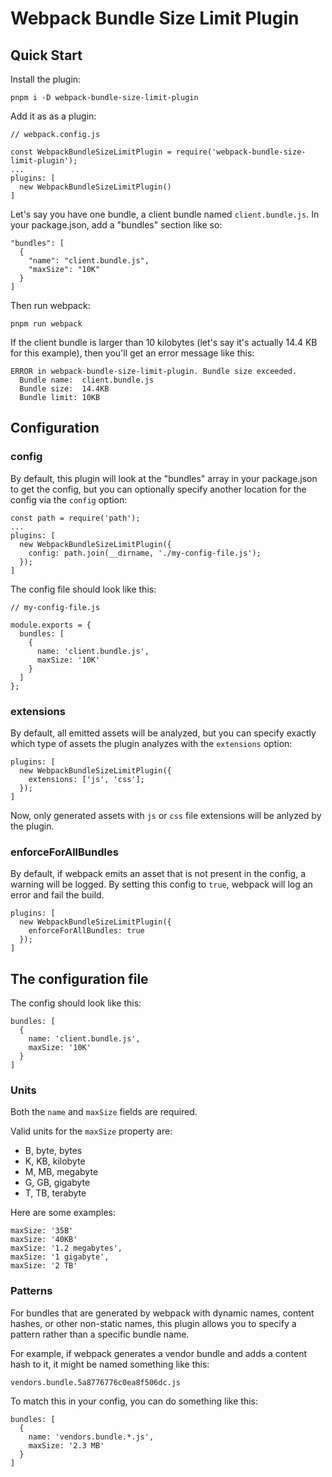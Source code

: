 # Webpack Bundle Size Limit Plugin
## Quick Start
Install the plugin:
```
pnpm i -D webpack-bundle-size-limit-plugin
```
Add it as as a plugin:
```
// webpack.config.js

const WebpackBundleSizeLimitPlugin = require('webpack-bundle-size-limit-plugin');
...
plugins: [
  new WebpackBundleSizeLimitPlugin()
]
```
Let's say you have one bundle, a client bundle named `client.bundle.js`. In your package.json, add a "bundles" section like so:
```
"bundles": [
  {
    "name": "client.bundle.js",
    "maxSize": "10K"
  }
]
```
Then run webpack:
```
pnpm run webpack
```
If the client bundle is larger than 10 kilobytes (let's say it's actually 14.4 KB for this example), then you'll get an error message like this:
```
ERROR in webpack-bundle-size-limit-plugin. Bundle size exceeded.
  Bundle name:  client.bundle.js
  Bundle size:  14.4KB
  Bundle limit: 10KB
```
## Configuration
### config
By default, this plugin will look at the "bundles" array in your package.json to get the config, but you can optionally specify another location for the config via the `config` option:
```
const path = require('path');
...
plugins: [
  new WebpackBundleSizeLimitPlugin({
    config: path.join(__dirname, './my-config-file.js');
  });
]
```
The config file should look like this:
```
// my-config-file.js

module.exports = {
  bundles: [
    {
      name: 'client.bundle.js',
      maxSize: '10K'
    }
  ]
};
```
### extensions
By default, all emitted assets will be analyzed, but you can specify exactly which type of assets the plugin analyzes with the `extensions` option:
```
plugins: [
  new WebpackBundleSizeLimitPlugin({
    extensions: ['js', 'css'];
  });
]
```
Now, only generated assets with `js` or `css` file extensions will be anlyzed by the plugin.

### enforceForAllBundles
By default, if webpack emits an asset that is not present in the config, a warning will be logged. By setting this config to `true`, webpack will log an error and fail the build.
```
plugins: [
  new WebpackBundleSizeLimitPlugin({
    enforceForAllBundles: true
  });
]
```

## The configuration file
The config should look like this:
```
bundles: [
  {
    name: 'client.bundle.js',
    maxSize: '10K'
  }
]
```

### Units
Both the `name` and `maxSize` fields are required.

Valid units for the `maxSize` property are:
- B, byte, bytes
- K, KB, kilobyte
- M, MB, megabyte
- G, GB, gigabyte
- T, TB, terabyte

Here are some examples:
```
maxSize: '35B'
maxSize: '40KB'
maxSize: '1.2 megabytes',
maxSize: '1 gigabyte',
maxSize: '2 TB'
```

### Patterns
For bundles that are generated by webpack with dynamic names, content hashes, or other non-static names, this plugin allows you to specify a pattern rather than a specific bundle name.

For example, if webpack generates a vendor bundle and adds a content hash to it, it might be named something like this:
```
vendors.bundle.5a8776776c0ea8f506dc.js
```
To match this in your config, you can do something like this:
```
bundles: [
  {
    name: 'vendors.bundle.*.js',
    maxSize: '2.3 MB'
  }
]
```